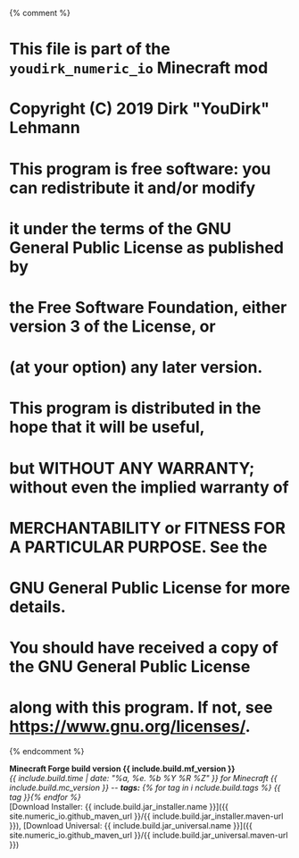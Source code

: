 {% comment %}
# This file is part of the `youdirk_numeric_io` Minecraft mod
# Copyright (C) 2019  Dirk "YouDirk" Lehmann
#
# This program is free software: you can redistribute it and/or modify
# it under the terms of the GNU General Public License as published by
# the Free Software Foundation, either version 3 of the License, or
# (at your option) any later version.
#
# This program is distributed in the hope that it will be useful,
# but WITHOUT ANY WARRANTY; without even the implied warranty of
# MERCHANTABILITY or FITNESS FOR A PARTICULAR PURPOSE.  See the
# GNU General Public License for more details.
#
# You should have received a copy of the GNU General Public License
# along with this program.  If not, see <https://www.gnu.org/licenses/>.
{% endcomment %}

**Minecraft Forge build version {{ include.build.mf_version }}**  
*{{ include.build.time | date: "%a, %e. %b %Y %R %Z" }} for Minecraft {{
  include.build.mc_version
}} -- __tags:__ {%
  for tag in i  nclude.build.tags
    %} <span class="mf_item_tag">{{ tag }}</span>{%
  endfor %}*  
[Download Installer: {{ include.build.jar_installer.name }}]({{
site.numeric_io.github_maven_url }}/{{
  include.build.jar_installer.maven-url
}}),
[Download Universal: {{ include.build.jar_universal.name }}]({{
site.numeric_io.github_maven_url }}/{{
  include.build.jar_universal.maven-url
}})
